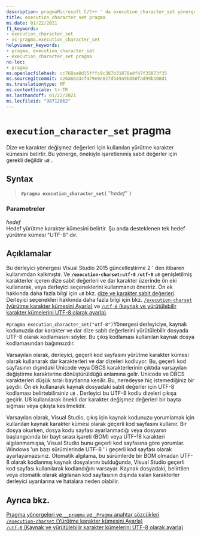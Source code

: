 ```yaml
---
description: pragmaMicrosoft C/C++ ' da execution_character_set yönergesi hakkında daha fazla bilgi edinin
title: execution_character_set pragma
ms.date: 01/22/2021
f1_keywords:
- execution_character_set
- vc-pragma.execution_character_set
helpviewer_keywords:
- pragma, execution_character_set
- execution_character_set pragma
no-loc:
- pragma
ms.openlocfilehash: cc768aa0d35fffc9c387b31870adf47f35073f35
ms.sourcegitcommit: a26a66a3cf479e0e827d549a9b850fad99b108d1
ms.translationtype: MT
ms.contentlocale: tr-TR
ms.lasthandoff: 01/22/2021
ms.locfileid: "98712862"
---
```

# <a name="execution_character_set-no-locpragma"></a>`execution_character_set` pragma

Dize ve karakter değişmez değerleri için kullanılan yürütme karakter kümesini belirtir. Bu yönerge, önekiyle işaretlenmiş sabit değerler için gerekli değildir `u8` .

## <a name="syntax"></a>Syntax

> **`#pragma execution_character_set(`** "*hedef*" **`)`**

### <a name="parameters"></a>Parametreler

*hedef*\
Hedef yürütme karakter kümesini belirtir. Şu anda desteklenen tek hedef yürütme kümesi "UTF-8" dır.

## <a name="remarks"></a>Açıklamalar

Bu derleyici yönergesi Visual Studio 2015 güncelleştirme 2 ' den itibaren kullanımdan kalkmıştır. Ve **`/execution-charset:utf-8`** **`/utf-8`** `u8` genişletilmiş karakterler içeren dize sabit değerleri ve dar karakter üzerinde ön eki kullanarak, veya derleyici seçeneklerini kullanmanızı öneririz. Ön ek hakkında daha fazla bilgi için `u8` bkz. [dize ve karakter sabit değerleri](../cpp/string-and-character-literals-cpp.md). Derleyici seçenekleri hakkında daha fazla bilgi için bkz. [ `/execution-charset` (yürütme karakter kümesini Ayarla)](../build/reference/execution-charset-set-execution-character-set.md) ve [ `/utf-8` (kaynak ve yürütülebilir karakter kümelerini UTF-8 olarak ayarla)](../build/reference/utf-8-set-source-and-executable-character-sets-to-utf-8.md).

`#pragma execution_character_set("utf-8")`Yönergesi derleyiciye, kaynak kodunuzda dar karakter ve dar dize sabit değerlerini yürütülebilir dosyada UTF-8 olarak kodlamasını söyler. Bu çıkış kodlaması kullanılan kaynak dosya kodlamasından bağımsızdır.

Varsayılan olarak, derleyici, geçerli kod sayfasını yürütme karakter kümesi olarak kullanarak dar karakterleri ve dar dizeleri kodluyor. Bu, geçerli kod sayfasının dışındaki Unicode veya DBCS karakterlerinin çıktıda varsayılan değiştirme karakterine dönüştürüldüğü anlamına gelir. Unicode ve DBCS karakterleri düşük sıralı baytlarına kesilir. Bu, neredeyse hiç istemediğiniz bir şeydir. Ön ek kullanarak kaynak dosyadaki sabit değerler için UTF-8 kodlaması belirtebilirsiniz `u8` . Derleyici bu UTF-8 kodlu dizeleri çıkışa geçirir. U8 kullanılarak önekli dar karakter değişmez değerleri bir bayta sığması veya çıkışta kesilmelidir.

Varsayılan olarak, Visual Studio, çıkış için kaynak kodunuzu yorumlamak için kullanılan kaynak karakter kümesi olarak geçerli kod sayfasını kullanır. Bir dosya okurken, dosya kodu sayfası ayarlanmadığı veya dosyanın başlangıcında bir bayt sırası işareti (BOM) veya UTF-16 karakteri algılanmamışsa, Visual Studio bunu geçerli kod sayfasına göre yorumlar. Windows 'un bazı sürümlerinde UTF-8 ' i geçerli kod sayfası olarak ayarlayamazsınız. Otomatik algılama, bu sürümlerde bir BOM olmadan UTF-8 olarak kodlanmış kaynak dosyalarını bulduğunda, Visual Studio geçerli kod sayfası kullanılarak kodlandığını varsayar. Kaynak dosyadaki, belirtilen veya otomatik olarak algılanan kod sayfasının dışında kalan karakterler derleyici uyarılarına ve hatalara neden olabilir.

## <a name="see-also"></a>Ayrıca bkz.

[Pragma yönergeleri ve `__pragma` ve `_Pragma` anahtar sözcükleri](./pragma-directives-and-the-pragma-keyword.md)\
[`/execution-charset` (Yürütme karakter kümesini Ayarla)](../build/reference/execution-charset-set-execution-character-set.md)\
[`/utf-8` (Kaynak ve yürütülebilir karakter kümelerini UTF-8 olarak ayarla)](../build/reference/utf-8-set-source-and-executable-character-sets-to-utf-8.md)
